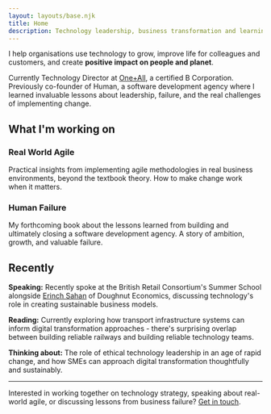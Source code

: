 ```yaml
---
layout: layouts/base.njk
title: Home
description: Technology leadership, business transformation and learning from failure
---
```


<div class="lead">
I help organisations use technology to grow, improve life for colleagues and customers, and create <strong>positive impact on people and planet</strong>.
</div>

Currently Technology Director at [One+All](https://oneandall.org.uk), a certified B Corporation. Previously co-founder of Human, a software development agency where I learned invaluable lessons about leadership, failure, and the real challenges of implementing change.

## What I'm working on

<div class="grid grid-2 margin-top-large">
  <div class="card">
    <h3>Real World Agile</h3>
    <p>Practical insights from implementing agile methodologies in real business environments, beyond the textbook theory. How to make change work when it matters.</p>
  </div>
  
  <div class="card">
    <h3>Human Failure</h3>
    <p>My forthcoming book about the lessons learned from building and ultimately closing a software development agency. A story of ambition, growth, and valuable failure.</p>
  </div>
</div>

## Recently

**Speaking:** Recently spoke at the British Retail Consortium's Summer School alongside [Erinch Sahan](https://www.doughnuteconomics.org/erinch-sahan) of Doughnut Economics, discussing technology's role in creating sustainable business models.

**Reading:** Currently exploring how transport infrastructure systems can inform digital transformation approaches - there's surprising overlap between building reliable railways and building reliable technology teams.

**Thinking about:** The role of ethical technology leadership in an age of rapid change, and how SMEs can approach digital transformation thoughtfully and sustainably.

---

<div class="highlight-box">
  <p>Interested in working together on technology strategy, speaking about real-world agile, or discussing lessons from business failure? <a href="/contact/">Get in touch</a>.</p>
</div>
